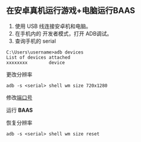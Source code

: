 ## 在安卓真机运行游戏+电脑运行BAAS
1. 使用 USB 线连接安卓机和电脑。
2. 在手机内的 开发者模式，打开 ADB调试。
3. 查询手机的 serial
```shell
C:\Users\username>adb devices
List of devices attached
xxxxxxxx        device
```

更改分辨率
```shell
adb -s <serial> shell wm size 720x1280
```
修改[端口号](/develop_doc/script/config#adbport)

运行 **BAAS**

恢复分辨率
```shell
adb -s <serial> shell wm size reset
```
